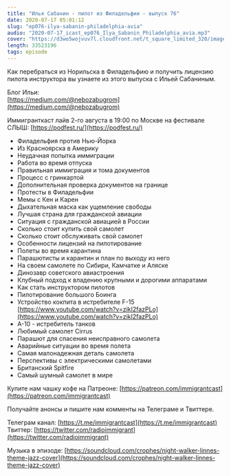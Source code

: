 ```yaml
---
title: "Илья Сабанин - пилот из Филадельфии - выпуск 76"
date: 2020-07-17 05:01:12
slug: "ep076-ilya-sabanin-philadelphia-avia"
audio: "2020-07-17_icast_ep076_Ilya_Sabanin_Philadelphia_avia.mp3"
cover: "https://d3wo5wojvuv7l.cloudfront.net/t_square_limited_320/images.spreaker.com/original/26989223bf4fc93ab8d51792b20ff1d3.jpg"
length: 33523196
tags: episode
---
```

Как перебраться из Норильска в Филадельфию и получить лицензию пилота инструктора вы узнаете из этого выпуска с Ильей Сабаниным.  
  
Блог Ильи:  
[https://medium.com/@nebozabugrom](https://medium.com/@nebozabugrom)
  
Иммигранткаст лайв 2-го августа в 19:00 по Москве на фестивале СЛЫШ: [https://podfest.ru/](https://podfest.ru/)  
  
* Филадельфия против Нью-Йорка  
* Из Красноярска в Америку  
* Неудачная попытка иммиграции  
* Работа во время отпуска  
* Правильная иммиграция и тома документов  
* Процесс с гринкартой  
* Дополнительная проверка документов на границе  
* Протесты в Филадельфии  
* Мемы с Кен и Карен  
* Дыхательная маска как ущемление свободы  
* Лучшая страна для гражданской авиации  
* Ситуация с гражданской авиацией в России  
* Сколько стоит купить свой самолет  
* Сколько стоит обслуживать свой самолет  
* Особенности лицензий на пилотирование  
* Полеты во время карантина  
* Парашютисты и карантин и план по выходу из него  
* На своем самолете по Сибири, Камчатке и Аляске  
* Динозавр советского авиастроения  
* Клубный подход к владению крупными и дорогими аппаратами  
* Как стать инструктором пилотов  
* Пилотирование большого Боинга  
* Устройство кокпита в истребителе F-15 [https://www.youtube.com/watch?v=zikI2fazPLo](https://www.youtube.com/watch?v=zikI2fazPLo)  
* А-10 - истребитель танков  
* Любимый самолет Cirrus  
* Парашют для спасения неисправного самолета  
* Аварийные ситуации во время полета  
* Самая малонадежная деталь самолета  
* Перспективы с электрическими самолетами  
* Британский Spitfire  
* Самый шумный самолет в мире  
  
Купите нам чашку кофе на Патреоне: [https://patreon.com/immigrantcast](https://patreon.com/immigrantcast)  
  
Получайте анонсы и пишите нам комменты на Телеграме и Твиттере.  
  
Телеграм канал: [https://t.me/immigrantcast](https://t.me/immigrantcast)  
Твиттер: [https://twitter.com/radioimmigrant](https://twitter.com/radioimmigrant)  
  
Музыка в эпизоде: [https://soundcloud.com/crophes/night-walker-linnes-theme-jazz-cover](https://soundcloud.com/crophes/night-walker-linnes-theme-jazz-cover)
